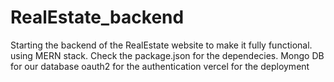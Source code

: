 # RealEstate_backend

Starting the backend of the RealEstate website to make it fully functional.
using MERN stack.
Check the package.json for the dependecies.
Mongo DB for our database
oauth2 for the authentication 
vercel for the deployment